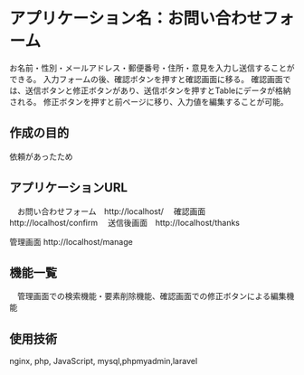 # アプリケーション名：お問い合わせフォーム
お名前・性別・メールアドレス・郵便番号・住所・意見を入力し送信することができる。
入力フォームの後、確認ボタンを押すと確認画面に移る。
確認画面では、送信ボタンと修正ボタンがあり、送信ボタンを押すとTableにデータが格納される。
修正ボタンを押すと前ページに移り、入力値を編集することが可能。

## 作成の目的
依頼があったため

## アプリケーションURL
　お問い合わせフォーム　http://localhost/
　確認画面　http://localhost/confirm
　送信後画面　http://localhost/thanks

 管理画面 http://localhost/manage

## 機能一覧
　管理画面での検索機能・要素削除機能、確認画面での修正ボタンによる編集機能

## 使用技術
   nginx, php, JavaScript, mysql,phpmyadmin,laravel
        